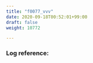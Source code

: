 ```yaml
---
title: "f0077_vvv"
date: 2020-09-18T00:52:01+99:00
draft: false
weight: 10772

---
```


### Log reference: <no value>

```

